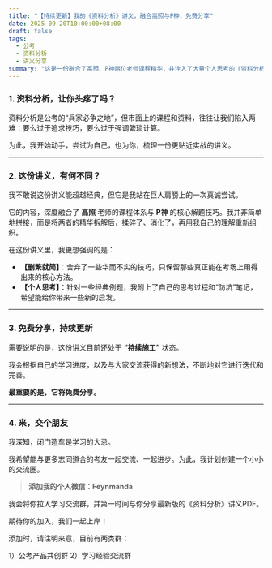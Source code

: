 ```yaml
---
title: "【持续更新】我的《资料分析》讲义，融合高照与P神，免费分享"
date: 2025-09-20T10:00:00+08:00
draft: false
tags:
  - 公考
  - 资料分析
  - 讲义分享
summary: "这是一份融合了高照、P神两位老师课程精华，并注入了大量个人思考的《资料分析》讲义。目前仍在持续更新与打磨，希望能为你提供一个更清晰、更实用的备考思路，完全免费。"
---
```


### 1. 资料分析，让你头疼了吗？

资料分析是公考的“兵家必争之地”，但市面上的课程和资料，往往让我们陷入两难：要么过于追求技巧，要么过于强调繁琐计算。

为此，我开始动手，尝试为自己，也为你，梳理一份更贴近实战的讲义。

---

### 2. 这份讲义，有何不同？

我不敢说这份讲义能超越经典，但它是我站在巨人肩膀上的一次真诚尝试。

它的内容，深度融合了 **高照** 老师的课程体系与 **P神** 的核心解题技巧。我并非简单地拼接，而是将两者的精华拆解后，揉碎了、消化了，再用我自己的理解重新组织。

在这份讲义里，我更想强调的是：

-   **【删繁就简】**：舍弃了一些华而不实的技巧，只保留那些真正能在考场上用得出来的核心方法。
-   **【个人思考】**：针对一些经典例题，我附上了自己的思考过程和“防坑”笔记，希望能给你带来一些新的启发。

---

### 3. 免费分享，持续更新

需要说明的是，这份讲义目前还处于 **“持续施工”** 状态。

我会根据自己的学习进度，以及与大家交流获得的新想法，不断地对它进行迭代和完善。

**最重要的是，它将免费分享。**

---

### 4. 来，交个朋友

我深知，闭门造车是学习的大忌。

我希望能与更多志同道合的考友一起交流、一起进步。为此，我计划创建一个小小的交流圈。

> **添加我的个人微信：Feynmanda**

我会将你拉入学习交流群，并第一时间与你分享最新版的《资料分析》讲义PDF。

期待你的加入，我们一起上岸！

添加时，请注明来意，目前有两类群：

1）公考产品共创群
2）学习经验交流群
